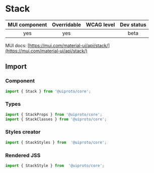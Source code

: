 # Stack

MUI component | Overridable | WCAG level | Dev status
:-----------: | :---------: | :--------: | :------------:
yes | yes | | beta

MUI docs: [https://mui.com/material-ui/api/stack/](https://mui.com/material-ui/api/stack/)

## Import

### Component
```javascript
import { Stack } from '@uiproto/core';
```
### Types
```javascript
import { StackProps } from '@uiproto/core';
import { StackClasses } from '@uiproto/core';
```

### Styles creator
```javascript
import { StackStyles } from  '@uiproto/core';
```

### Rendered JSS
```javascript
import { StackStyle } from  '@uiproto/core';
```
